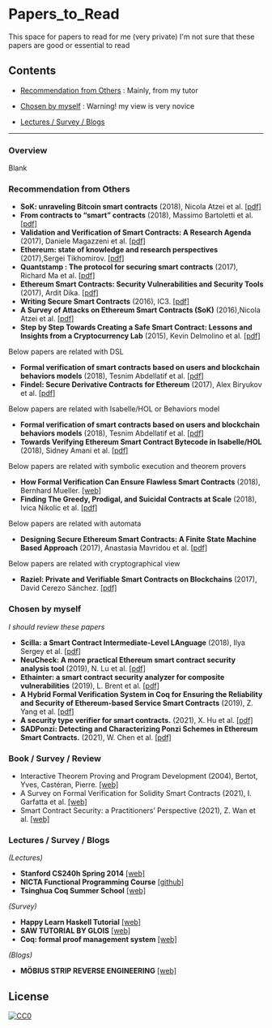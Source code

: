 # Papers_to_Read
This space for papers to read for me (very private)
I'm not sure that these papers are good or essential to read


## Contents

* [Recommendation from Others](#recommendation-from-others) : Mainly, from my tutor

* [Chosen by myself](#chosen-by-myself) : Warning! my view is very novice

* [Lectures / Survey / Blogs](#lectures--survey--blogs)
* * *

### Overview

Blank

### Recommendation from Others
- **SoK: unraveling Bitcoin smart contracts** (2018), Nicola Atzei et al. [[pdf]](https://eprint.iacr.org/2018/192.pdf)
- **From contracts to “smart” contracts** (2018), Massimo Bartoletti et al. [[pdf]](http://www.dmi.unipg.it/DLTWorkshop/presentazioni%20DLT%20workshop/bartoletti.pdf)
- **Validation and Verification of Smart Contracts: A Research Agenda** (2017),  Daniele Magazzeni et al. [[pdf]](https://core.ac.uk/download/pdf/96761687.pdf)
- **Ethereum: state of knowledge and research perspectives** (2017),Sergei Tikhomirov. [[pdf]](https://allquantor.at/blockchainbib/pdf/tikhomirov2017ethereum.pdf)
- **Quantstamp : The protocol for securing smart contracts** (2017), Richard Ma et al. [[pdf]](https://crushcrypto.com/wp-content/uploads/2017/10/QSP-Whitepaper.pdf)
- **Ethereum Smart Contracts: Security Vulnerabilities and Security Tools** (2017), Ardit Dika. [[pdf]](https://brage.bibsys.no/xmlui/bitstream/handle/11250/2479191/18400_FULLTEXT.pdf?sequence=1)
- **Writing Secure Smart Contracts** (2016), IC3. [[pdf]](http://upyun-assets.ethfans.org/uploads/doc/file/f035d9aa385448f280a785715fff89e0.pdf?_upd=devcon-ic3.pdf)
- **A Survey of Attacks on Ethereum Smart Contracts (SoK)** (2016),Nicola Atzei et al. [[pdf]](https://eprint.iacr.org/2016/1007.pdf)
- **Step by Step Towards Creating a Safe Smart Contract: Lessons and Insights from a Cryptocurrency Lab** (2015), Kevin Delmolino et al. [[pdf]](https://eprint.iacr.org/2015/460.pdf)

Below papers are related with DSL
- **Formal verification of smart contracts based on users and blockchain behaviors models** (2018), Tesnim Abdellatif et al. [[pdf]](https://hal.archives-ouvertes.fr/hal-01760787/document)
- **Findel: Secure Derivative Contracts for Ethereum** (2017), Alex Biryukov et al. [[pdf]](https://orbilu.uni.lu/bitstream/10993/30975/1/Findel_2017-03-08-CR.pdf)


Below papers are related with Isabelle/HOL or Behaviors model
- **Formal verification of smart contracts based on users and blockchain behaviors models** (2018), Tesnim Abdellatif et al. [[pdf]](https://hal.archives-ouvertes.fr/hal-01760787/document)
- **Towards Verifying Ethereum Smart Contract Bytecode in Isabelle/HOL** (2018), Sidney Amani et al. [[pdf]](http://ssrg.nicta.com/publications/csiro_full_text//Amani_BSB_18.pdf)

Below papers are related with symbolic execution and theorem provers
- **How Formal Verification Can Ensure Flawless Smart Contracts** (2018), Bernhard Mueller. [[web]](https://media.consensys.net/how-formal-verification-can-ensure-flawless-smart-contracts-cbda8ad99bd1)
- **Finding The Greedy, Prodigal, and Suicidal Contracts at Scale** (2018), Ivica Nikolic et al. [[pdf]](https://arxiv.org/pdf/1802.06038.pdf)

Below papers are related with automata
- **Designing Secure Ethereum Smart Contracts: A Finite State Machine Based Approach** (2017), Anastasia Mavridou et al. [[pdf]](https://fc18.ifca.ai/preproceedings/101.pdf)

Below papers are related with cryptographical view
- **Raziel: Private and Verifiable Smart Contracts on Blockchains** (2017), David Cerezo Sánchez. [[pdf]](https://eprint.iacr.org/2017/878.pdf)


### Chosen by myself
*I should review these papers*
- **Scilla: a Smart Contract Intermediate-Level LAnguage** (2018), Ilya Sergey et al. [[pdf]](https://arxiv.org/pdf/1801.00687.pdf)
- **NeuCheck: A more practical Ethereum smart contract security analysis tool** (2019), N. Lu et al. [[pdf]](https://onlinelibrary.wiley.com/doi/epdf/10.1002/spe.2745)
- **Ethainter: a smart contract security analyzer for composite vulnerabilities** (2019), L. Brent et al. [[pdf]](https://dl.acm.org/doi/pdf/10.1145/3385412.3385990)
- **A Hybrid Formal Verification System in Coq for Ensuring the Reliability and Security of Ethereum-based Service Smart Contracts** (2019), Z. Yang et al. [[pdf]](https://arxiv.org/ftp/arxiv/papers/1902/1902.08726.pdf)
- **A security type verifier for smart contracts.** (2021), X. Hu et al. [[pdf]](https://pdf.sciencedirectassets.com/271887/1-s2.0-S0167404821X00077/1-s2.0-S016740482100167X/main.pdf?X-Amz-Security-Token=IQoJb3JpZ2luX2VjEAsaCXVzLWVhc3QtMSJIMEYCIQC830XadqkgMQgPcqGVqIEQ1sqm3xMlvIEtVPHxLHfqaAIhAIpyzXPCwMKp%2F2td%2B6dKfOFinpykiRFEcHJT6UysdjuQKoMECNT%2F%2F%2F%2F%2F%2F%2F%2F%2F%2FwEQBBoMMDU5MDAzNTQ2ODY1Igx0a%2FHrBYjAMIJSVvEq1wMP3yYSQ7Nr4MCLuBn4p7rjhR3KuoPFC5KjaaDgtOF3Z18Sle5ny9CSHtU0qu2u6T3rASufk6CTimN9AfBP9Gz8V%2BriaNaaoR6MzwSFQsnxEOQbJAM1vG9JaxE3VbWWUw24PApejuqXuS8tr7uWI0iIwl2zftT1N%2BlgmRW2w0bMAwtesnroT12ifBBvErSOUHUUqoeSfGxqVCPJgzCvnq7ynkWBUYU3RYzzloozzC2aKL2NUyHLut4vMiuZndmZwK8yzbzJp%2BXZy9HgkYju5%2F9iMkLTgLATvYMIijo80eP5Z6rGib0MZL8Dgi%2FUem9uUJznduzbcJENms2iW%2B7rLPmZq334ngj0F6kXDqr4qNFPMhPfy6m5ip14JEKTk92iHec6V1Zv1tY4q5FO2720SEINqRp%2BHTldJXEmzuH1H2tpkDyeV7QbhhnU9D6Nz%2FJi%2Bplu4dDpkgim7Gf4gCNslMLzE4nd%2FuQPt5OwfzpXlBgQZKkSDAypzlaoGn7TqbvzbgEj%2FzfUh%2FvKykEMyx0FxsPUJloewsgbE4V3ZZ0ZaSCq6HddqmcK4t8zZkPYKlfYUAIkQki8novgwzdbSSCMnuCTW%2Fk6IA0qV3bRx%2FNKuPY3PWvuZ3V8RFQwpfjGhgY6pAEDaEZp7WQQ6IvvPZ%2BpPw6mz%2B5NXRJTTED4EeoAlg%2Bf1M1KydTxcVg7t3qI19jV4wpiMotDBLy3aiDd67hn9GJHayNiuEbCxsaOXUK%2B0a%2BnWvetsbj022HyT8Nk%2BSJlSkjgEPr8pPoGc7xYumeOV74kpJbbgIP2FMBTH7z4C52qCl%2FcQv5nu12lTOKDA%2BGCjOrrFKr%2Bc9cFA8XbfIfkvNbJgHK4BA%3D%3D&X-Amz-Algorithm=AWS4-HMAC-SHA256&X-Amz-Date=20210622T113752Z&X-Amz-SignedHeaders=host&X-Amz-Expires=300&X-Amz-Credential=ASIAQ3PHCVTYWOS45UTZ%2F20210622%2Fus-east-1%2Fs3%2Faws4_request&X-Amz-Signature=9267e0d326ba67fde0d6eb7a604dcfa44d63c3a33426ce7059d7d6243707e2e9&hash=13e7c86b6368d53497735c25d2837d00275eecdf7f852c6f98794315a6a37370&host=68042c943591013ac2b2430a89b270f6af2c76d8dfd086a07176afe7c76c2c61&pii=S016740482100167X&tid=spdf-98372a81-f528-4cd9-91ed-7292af3bed63&sid=615bc3bd3440c64cd4699f28279483656fdcgxrqb&type=client)
- **SADPonzi: Detecting and Characterizing Ponzi Schemes in Ethereum Smart Contracts.** (2021), W. Chen et al. [[pdf]](https://dl.acm.org/doi/pdf/10.1145/3460093)


### Book / Survey / Review
- Interactive Theorem Proving and Program Development (2004), Bertot, Yves, Castéran, Pierre. [[web]](http://www.springer.com/gp/book/9783540208549)
- A Survey on Formal Verification for Solidity Smart Contracts (2021), I. Garfatta et al. [[web]](https://dl.acm.org/doi/pdf/10.1145/3437378.3437879)
- Smart Contract Security: a Practitioners’ Perspective (2021), Z. Wan et al. [[web]](https://ieeexplore.ieee.org/stamp/stamp.jsp?tp=&arnumber=9402082)

### Lectures / Survey / Blogs

*(Lectures)*
- **Stanford CS240h Spring 2014** [[web]](http://www.scs.stanford.edu/14sp-cs240h/)
- **NICTA Functional Programming Course** [[github]](https://github.com/data61/fp-course)
- **Tsinghua Coq Summer School** [[web]](http://www.labri.fr/perso/casteran/CoqArt/Tsinghua/index.html)

*(Survey)*
- **Happy Learn Haskell Tutorial** [[web]](http://www.happylearnhaskelltutorial.com/contents.html)
- **SAW TUTORIAL BY GLOIS** [[web]](https://saw.galois.com/tutorial.html)
- **Coq: formal proof management system** [[web]](https://coq.inria.fr/)

*(Blogs)*
- **MÖBIUS STRIP REVERSE ENGINEERING** [[web]](http://www.msreverseengineering.com/program-analysis-reading-list/)

## License
[![CC0](http://mirrors.creativecommons.org/presskit/buttons/88x31/svg/cc-zero.svg)](https://creativecommons.org/publicdomain/zero/1.0/)
